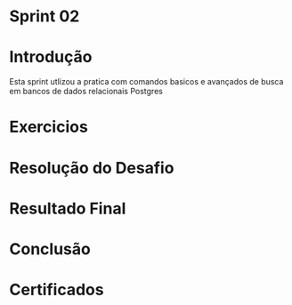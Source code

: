 # Sprint 02

# Introdução
Esta sprint utlizou a pratica com comandos basicos e avançados de busca em bancos de dados relacionais Postgres

# Exercicios

# Resolução do Desafio

# Resultado Final

# Conclusão

# Certificados
